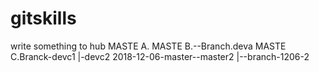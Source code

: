 # gitskills
write something to hub
MASTE A.
MASTE B.--Branch.deva
MASTE C.Branck-devc1
             |-devc2
2018-12-06-master--master2
                          |--branch-1206-2